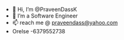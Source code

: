 - 👋 Hi, I’m @PraveenDassK
- 👀 I’m a Software Engineer
- 📫 reach me @ praveendass@yahoo.com 
- Orelse -6379552738

<!---
PraveenDassK/PraveenDassK is a ✨ special ✨ repository because its `README.md` (this file) appears on your GitHub profile.
You can click the Preview link to take a look at your changes.
--->
